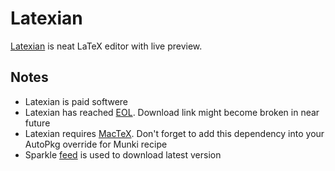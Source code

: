 # Latexian

[Latexian](http://tacosw.com/latexian/download.php) is neat LaTeX editor with live preview.
 
## Notes

- Latexian is paid softwere
- Latexian has reached [EOL](http://tacosw.com/index.php). Download link might become broken in near future
- Latexian requires [MacTeX](http://www.tug.org/mactex/). Don't forget to add this dependency into your AutoPkg override for Munki recipe
- Sparkle [feed](http://tacosw.com/latexian/update2.php) is used to download latest version